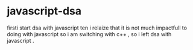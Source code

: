# javascript-dsa
firsti start dsa with javascript ten i relaize that it is not much impactfull to 
doing with javascript so i am switching with c++ ,
so i left dsa with javascript .
